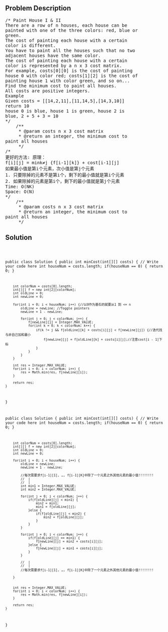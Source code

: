 <!--
<style>
  body { font-family: Arial, sans-serif; }
  .container { max-width: 100%; margin: 0 auto; padding: 10px; }
  .comment-block { max-width: 30%; background-color: #f9f9f9; padding: 10px; border-left: 5px solid #ccc; overflow-wrap: break-word; white-space: pre-wrap; }
  .code-block { background-color: #f4f4f4; padding: 10px; border: 1px solid #ddd; overflow-wrap: break-word; white-space: pre-wrap; }
</style>
-->

<div class='container'>
<h2>Problem Description</h2>
<div class='comment-block'>
<pre>
/* Paint House I & II
There are a row of n houses, each house can be
painted with one of the three colors: red, blue or
green.
The cost of painting each house with a certain
color is different.
You have to paint all the houses such that no two
adjacent houses have the same color.
The cost of painting each house with a certain
color is represented by a n x 3 cost matrix.
For example, costs[0][0] is the cost of painting
house 0 with color red; costs[1][2] is the cost of
painting house 1 with color green, and so on...
Find the minimum cost to paint all houses.
All costs are positive integers.
Example
Given costs = [[14,2,11],[11,14,5],[14,3,10]]
return 10
house 0 is blue, house 1 is green, house 2 is
blue, 2 + 5 + 3 = 10
*/
    /**
     * @param costs n x 3 cost matrix
     * @return an integer, the minimum cost to
paint all houses
     */
/*
更好的方法: 原理：
f[i][j] = mink≠j {f[i-1][k]} + cost[i-1][j]
如果最小值是第i个元素，次小值是第j个元素
1. 只要除掉的元素不是第i个，剩下的最小值就是第i个元素
2. 如果除掉的元素是第i个，剩下的最小值就是第j个元素
Time: O(NK)
Space: O(N)
*/
    /**
     * @param costs n x 3 cost matrix
     * @return an integer, the minimum cost to
paint all houses
     */
</pre>
</div>

<h2>Solution</h2>
<div class='code-block'>
<pre><code class='language-java'>

public class Solution {
    public int minCost(int[][] costs) {
        // Write your code here
        int houseNum = costs.length;
        if(houseNum == 0) {
            return 0;
        }
        
        int colorNum = costs[0].length;
        int[][] f = new int[2][colorNum];
        int oldLine = 0;
        int newLine = 0;
        
        for(int i = 0; i < houseNum; i++) {//以0作为基石的就要从1 到 <= n
            oldLine = newLine; //Toggle pointers
            newLine = 1 - newLine;

            for(int j = 0; j < colorNum; j++) {
                f[newLine][j] = Integer.MAX_VALUE;
                for(int k = 0; k < colorNum; k++) {
                    if(k != j && f[oldLine][k] + costs[i][j] < f[newLine][j]) {//迭代找与非自己加和最小
                        f[newLine][j] = f[oldLine][k] + costs[i][j];//注意cost[i - 1]下标
                    }
                }
            }
        }
        
        int res = Integer.MAX_VALUE;
        for(int i = 0; i < colorNum; i++) {
            res = Math.min(res, f[newLine][i]);
        }
        
        return res;
    }
}




public class Solution {
    public int minCost(int[][] costs) {
        // Write your code here
        int houseNum = costs.length;
        if(houseNum == 0) {
            return 0;
        }
        
        int colorNum = costs[0].length;
        int[][] f = new int[2][colorNum];
        int oldLine = 0;
        int newLine = 0;
        
        for(int i = 0; i < houseNum; i++) {
            oldLine = newLine;
            newLine = 1 - newLine;
            
            //每次需要求f[i-1][1], …, f[i-1][K]中除了一个元素之外其他元素的最小值!!!!!!!!
            //  |
            //  |
            int min1 = Integer.MAX_VALUE;
            int min2 = Integer.MAX_VALUE;
            
            for(int j = 0; j < colorNum; j++) {
                if(f[oldLine][j] < min1) {
                    min2 = min1;
                    min1 = f[oldLine][j];
                }else {
                    if(f[oldLine][j] < min2) {
                        min2 = f[oldLine][j];
                    }
                }
            }
            
            for(int j = 0; j < colorNum; j++) {
                if(f[oldLine][j] == min1) {
                    f[newLine][j] = min2 + costs[i][j];
                }else {
                    f[newLine][j] = min1 + costs[i][j];
                }
            }

            //  |
            //  |
            //每次需要求f[i-1][1], …, f[i-1][K]中除了一个元素之外其他元素的最小值!!!!!!!!

        }
      
      
        int res = Integer.MAX_VALUE;
        for(int i = 0; i < colorNum; i++) {
            res = Math.min(res, f[newLine][i]);
        }
        
        return res;
    }
}
</code></pre>
</div>
</div>
